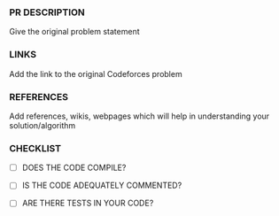 ### PR DESCRIPTION
Give the original problem statement

### LINKS
Add the link to the original Codeforces problem

### REFERENCES
Add references, wikis, webpages which will help in understanding your solution/algorithm

### CHECKLIST
- [ ] DOES THE CODE COMPILE?
- [ ] IS THE CODE ADEQUATELY COMMENTED?
- [ ] ARE THERE TESTS IN YOUR CODE?




